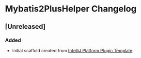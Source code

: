 <!-- Keep a Changelog guide -> https://keepachangelog.com -->

# Mybatis2PlusHelper Changelog

## [Unreleased]
### Added
- Initial scaffold created from [IntelliJ Platform Plugin Template](https://github.com/JetBrains/intellij-platform-plugin-template)
